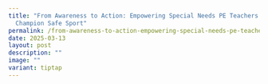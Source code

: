 ```yaml
---
title: "From Awareness to Action: Empowering Special Needs PE Teachers to
  Champion Safe Sport"
permalink: /from-awareness-to-action-empowering-special-needs-pe-teachers-to-champion-safe-sport/
date: 2025-03-13
layout: post
description: ""
image: ""
variant: tiptap
---
```


